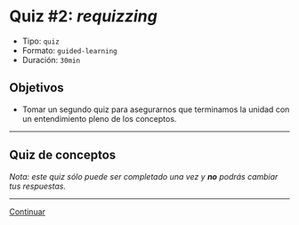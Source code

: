 # Quiz #2: _requizzing_
- Tipo: `quiz`
- Formato: `guided-learning`
- Duración: `30min`

## Objetivos

- Tomar un segundo quiz para asegurarnos que terminamos la unidad con un entendimiento pleno de los conceptos.

***

## Quiz de conceptos

_Nota: este quiz sólo puede ser completado una vez y **no** podrás cambiar tus respuestas._


***
[Continuar]( )
